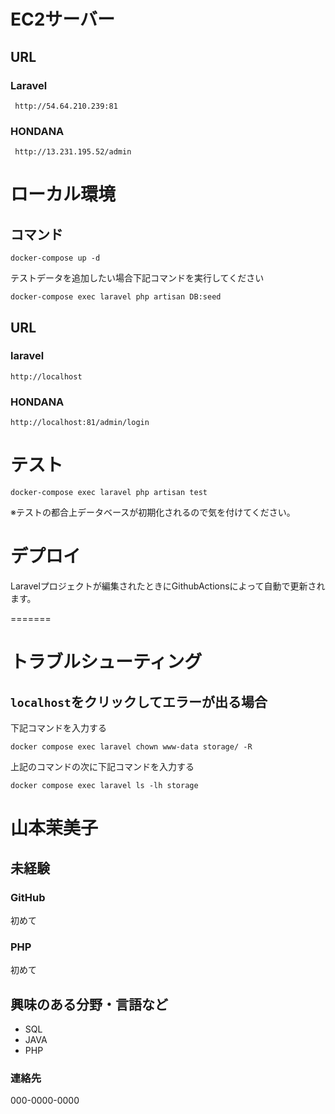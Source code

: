 # EC2サーバー
## URL
### Laravel
```
 http://54.64.210.239:81
```

### HONDANA
```
 http://13.231.195.52/admin
```

# ローカル環境
## コマンド
```
docker-compose up -d
```
テストデータを追加したい場合下記コマンドを実行してください
```
docker-compose exec laravel php artisan DB:seed
```
## URL
### laravel
```
http://localhost
```

### HONDANA
```
http://localhost:81/admin/login
```

# テスト
```
docker-compose exec laravel php artisan test
```
※テストの都合上データベースが初期化されるので気を付けてください。  
# デプロイ
Laravelプロジェクトが編集されたときにGithubActionsによって自動で更新されます。  


=======
# トラブルシューティング
## `localhost`をクリックしてエラーが出る場合
下記コマンドを入力する
```
docker compose exec laravel chown www-data storage/ -R
```
上記のコマンドの次に下記コマンドを入力する
```
docker compose exec laravel ls -lh storage
```
# 山本茉美子
## 未経験
### GitHub
初めて
### PHP
初めて
## 興味のある分野・言語など
- SQL
- JAVA
- PHP
### 連絡先
000-0000-0000